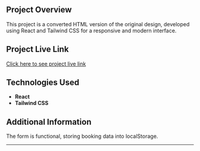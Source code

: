 ## Project Overview

This project is a converted HTML version of the original design, developed using React and Tailwind CSS for a responsive and modern interface.

## Project Live Link

[Click here to see project live link](https://softnio.netlify.app/)

## Technologies Used

- **React**
- **Tailwind CSS**

## Additional Information

The form is functional, storing booking data into localStorage.

---
